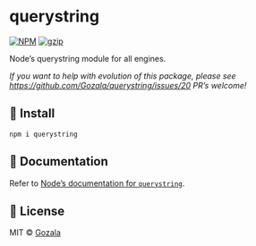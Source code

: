querystring
===========

[![NPM](https://img.shields.io/npm/v/querystring.svg)](https://npm.im/querystring) [![gzip](https://badgen.net/bundlephobia/minzip/querystring@latest)](https://bundlephobia.com/result?p=querystring@latest)

Node’s querystring module for all engines.

*If you want to help with evolution of this package, please see https://github.com/Gozala/querystring/issues/20 PR’s welcome!*

🔧 Install
---------

    npm i querystring

📖 Documentation
---------------

Refer to [Node’s documentation for `querystring`](https://nodejs.org/api/querystring.html).

📜 License
---------

MIT © [Gozala](https://github.com/Gozala)
